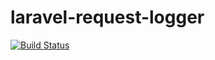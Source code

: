 # laravel-request-logger
[![Build Status](https://travis-ci.org/bubasuma/laravel-request-logger.svg?branch=master)](https://travis-ci.org/bubasuma/laravel-request-logger)
